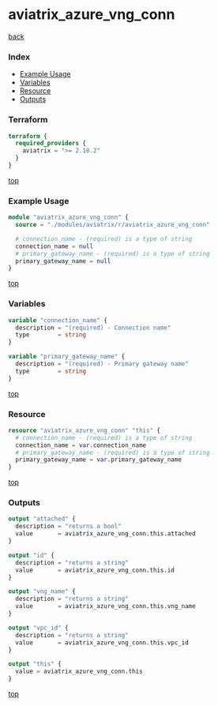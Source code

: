 # aviatrix_azure_vng_conn

[back](../aviatrix.md)

### Index

- [Example Usage](#example-usage)
- [Variables](#variables)
- [Resource](#resource)
- [Outputs](#outputs)

### Terraform

```terraform
terraform {
  required_providers {
    aviatrix = ">= 2.18.2"
  }
}
```

[top](#index)

### Example Usage

```terraform
module "aviatrix_azure_vng_conn" {
  source = "./modules/aviatrix/r/aviatrix_azure_vng_conn"

  # connection_name - (required) is a type of string
  connection_name = null
  # primary_gateway_name - (required) is a type of string
  primary_gateway_name = null
}
```

[top](#index)

### Variables

```terraform
variable "connection_name" {
  description = "(required) - Connection name"
  type        = string
}

variable "primary_gateway_name" {
  description = "(required) - Primary gateway name"
  type        = string
}
```

[top](#index)

### Resource

```terraform
resource "aviatrix_azure_vng_conn" "this" {
  # connection_name - (required) is a type of string
  connection_name = var.connection_name
  # primary_gateway_name - (required) is a type of string
  primary_gateway_name = var.primary_gateway_name
}
```

[top](#index)

### Outputs

```terraform
output "attached" {
  description = "returns a bool"
  value       = aviatrix_azure_vng_conn.this.attached
}

output "id" {
  description = "returns a string"
  value       = aviatrix_azure_vng_conn.this.id
}

output "vng_name" {
  description = "returns a string"
  value       = aviatrix_azure_vng_conn.this.vng_name
}

output "vpc_id" {
  description = "returns a string"
  value       = aviatrix_azure_vng_conn.this.vpc_id
}

output "this" {
  value = aviatrix_azure_vng_conn.this
}
```

[top](#index)